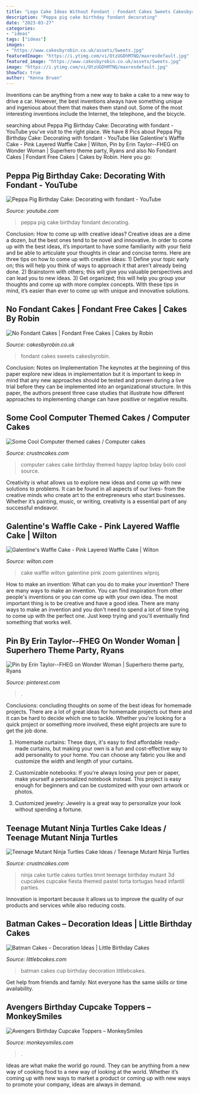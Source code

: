 ```yaml
---
title: "Lego Cake Ideas Without Fondant : Fondant Cakes Sweets Cakesbyrobin"
description: "Peppa pig cake birthday fondant decorating"
date: "2023-03-27"
categories:
- "ideas"
tags: ["ideas"]
images:
- "https://www.cakesbyrobin.co.uk/assets/Sweets.jpg"
featuredImage: "https://i.ytimg.com/vi/OtzUGDhMTNQ/maxresdefault.jpg"
featured_image: "https://www.cakesbyrobin.co.uk/assets/Sweets.jpg"
image: "https://i.ytimg.com/vi/OtzUGDhMTNQ/maxresdefault.jpg"
ShowToc: true
author: "Kenna Bruen"
---
```



Inventions can be anything from a new way to bake a cake to a new way to drive a car. However, the best inventions always have something unique and ingenious about them that makes them stand out. Some of the most interesting inventions include the Internet, the telephone, and the bicycle.

	

		
searching about Peppa Pig Birthday Cake: Decorating with fondant - YouTube you've visit to the right place. We have 8 Pics about Peppa Pig Birthday Cake: Decorating with fondant - YouTube like Galentine&#039;s Waffle Cake - Pink Layered Waffle Cake | Wilton, Pin by Erin Taylor--FHEG on Wonder Woman | Superhero theme party, Ryans and also No Fondant Cakes | Fondant Free Cakes | Cakes by Robin. Here you go:
		
    
## Peppa Pig Birthday Cake: Decorating With Fondant - YouTube

<img loading=lazy src="https://i.ytimg.com/vi/OtzUGDhMTNQ/maxresdefault.jpg" onerror="this.onerror=null;this.src='https://tse2.mm.bing.net/th?id=OIP.pRukMyDnoijjhT2--dYBvQHaEK&amp;pid=15.1';" alt="Peppa Pig Birthday Cake: Decorating with fondant - YouTube">

_Source: youtube.com_

>peppa pig cake birthday fondant decorating. 

	

Conclusion: How to come up with creative ideas?
Creative ideas are a dime a dozen, but the best ones tend to be novel and innovative. In order to come up with the best ideas, it’s important to have some familiarity with your field and be able to articulate your thoughts in clear and concise terms. Here are three tips on how to come up with creative ideas: 1) Define your topic early on; this will help you think of ways to approach it that aren’t already being done. 2) Brainstorm with others; this will give you valuable perspectives and can lead you to new ideas. 3) Get organized; this will help you group your thoughts and come up with more complex concepts. With these tips in mind, it’s easier than ever to come up with unique and innovative solutions.

    
## No Fondant Cakes | Fondant Free Cakes | Cakes By Robin

<img loading=lazy src="https://www.cakesbyrobin.co.uk/assets/Sweets.jpg" onerror="this.onerror=null;this.src='https://tse2.mm.bing.net/th?id=OIP.XVYDLupyUzZ5-MulHNRkyQHaKi&amp;pid=15.1';" alt="No Fondant Cakes | Fondant Free Cakes | Cakes by Robin">

_Source: cakesbyrobin.co.uk_

>fondant cakes sweets cakesbyrobin. 

	

Conclusion: Notes on Implementation
The keynotes at the beginning of this paper explore new ideas in implementation but it is important to keep in mind that any new approaches should be tested and proven during a live trial before they can be implemented into an organizational structure. In this paper, the authors present three case studies that illustrate how different approaches to implementing change can have positive or negative results.

    
## Some Cool Computer Themed Cakes / Computer Cakes

<img loading=lazy src="http://www.crustncakes.com/blog/wp-content/uploads/2016/10/298e705049bab25a5aaf5ce7dea6e838.jpg" onerror="this.onerror=null;this.src='https://tse2.mm.bing.net/th?id=OIP.CmhgguCzwpEMzPElSmxnEgHaJ2&amp;pid=15.1';" alt="Some Cool Computer themed cakes / Computer cakes">

_Source: crustncakes.com_

>computer cakes cake birthday themed happy laptop bday bolo cool source. 

	

Creativity is what allows us to explore new ideas and come up with new solutions to problems. It can be found in all aspects of our lives- from the creative minds who create art to the entrepreneurs who start businesses. Whether it’s painting, music, or writing, creativity is a essential part of any successful endeavor.

    
## Galentine&#039;s Waffle Cake - Pink Layered Waffle Cake | Wilton

<img loading=lazy src="https://www.wilton.com/dw/image/v2/AAWA_PRD/on/demandware.static/-/Sites-wilton-project-master/default/dwa7fafc49/images/project/WLPROJ-9100/Galentine_Waffle_Cake.jpg?sw=1440&amp;sh=750&amp;sm=fit" onerror="this.onerror=null;this.src='https://tse3.mm.bing.net/th?id=OIP.GKboeBd-GtVUqu9maZJLOQHaHa&amp;pid=15.1';" alt="Galentine&#039;s Waffle Cake - Pink Layered Waffle Cake | Wilton">

_Source: wilton.com_

>cake waffle wilton galentine pink zoom galentines wlproj. 

	

How to make an invention: What can you do to make your invention?
There are many ways to make an invention. You can find inspiration from other people's inventions or you can come up with your own idea. The most important thing is to be creative and have a good idea. There are many ways to make an invention and you don't need to spend a lot of time trying to come up with the perfect one. Just keep trying and you'll eventually find something that works well.

    
## Pin By Erin Taylor--FHEG On Wonder Woman | Superhero Theme Party, Ryans

<img loading=lazy src="https://i.pinimg.com/originals/14/92/e1/1492e1a8cf033faf813c252d6c8f88fb.jpg" onerror="this.onerror=null;this.src='https://tse4.mm.bing.net/th?id=OIP.eciPkldJWn92j4MPg0_MdgHaNK&amp;pid=15.1';" alt="Pin by Erin Taylor--FHEG on Wonder Woman | Superhero theme party, Ryans">

_Source: pinterest.com_

>. 

	

Conclusions: concluding thoughts on some of the best ideas for homemade projects.
There are a lot of great ideas for homemade projects out there and it can be hard to decide which one to tackle. Whether you're looking for a quick project or something more involved, these eight projects are sure to get the job done. 
1. Homemade curtains: These days, it's easy to find affordable ready-made curtains, but making your own is a fun and cost-effective way to add personality to your home. You can choose any fabric you like and customize the width and length of your curtains.

2. Customizable notebooks: If you're always losing your pen or paper, make yourself a personalized notebook instead. This project is easy enough for beginners and can be customized with your own artwork or photos.

3. Customized jewelry: Jewelry is a great way to personalize your look without spending a fortune.

    
## Teenage Mutant Ninja Turtles Cake Ideas / Teenage Mutant Ninja Turtles

<img loading=lazy src="http://www.crustncakes.com/blog/wp-content/uploads/2015/10/c90e896228bf21b21bcb68eb365ca26d.jpg" onerror="this.onerror=null;this.src='https://tse4.mm.bing.net/th?id=OIP.WCpLUq3PhBSJchq6zguuOwHaJ4&amp;pid=15.1';" alt="Teenage Mutant Ninja Turtles Cake Ideas / Teenage Mutant Ninja Turtles">

_Source: crustncakes.com_

>ninja cake turtle cakes turtles tmnt teenage birthday mutant 3d cupcakes cupcake fiesta themed pastel torta tortugas head infantil parties. 

	

Innovation is important because it allows us to improve the quality of our products and services while also reducing costs.

    
## Batman Cakes – Decoration Ideas | Little Birthday Cakes

<img loading=lazy src="http://www.littlebcakes.com/wp-content/uploads/2013/08/Batman-Cup-Cakes.jpg" onerror="this.onerror=null;this.src='https://tse3.mm.bing.net/th?id=OIP.3BQ_KQwN1Wp6nVATBhPxFQHaGH&amp;pid=15.1';" alt="Batman Cakes – Decoration Ideas | Little Birthday Cakes">

_Source: littlebcakes.com_

>batman cakes cup birthday decoration littlebcakes. 

	

Get help from friends and family: Not everyone has the same skills or time availability.

    
## Avengers Birthday Cupcake Toppers – MonkeySmiles

<img loading=lazy src="https://monkeysmiles.com/wp-content/uploads/2016/02/IMG_2545.jpg" onerror="this.onerror=null;this.src='https://tse1.mm.bing.net/th?id=OIP.zs4D1-oMbsSZ3LVzF2LJNAHaE7&amp;pid=15.1';" alt="Avengers Birthday Cupcake Toppers – MonkeySmiles">

_Source: monkeysmiles.com_

>. 

	

Ideas are what make the world go round. They can be anything from a new way of cooking food to a new way of looking at the world. Whether it’s coming up with new ways to market a product or coming up with new ways to promote your company, ideas are always in demand.


